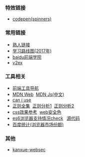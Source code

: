 ### 特效链接
* [codepen(spinners)](https://codepen.io/collection/HtAne/2/)

### 常用链接
* [熟人链接](./they.md)
* [学习路线图(2017年)](http://www.aseoe.com/special/webroadmap/)
* [baidu前端学院](http://ife.baidu.com/course/all)
* [v2ex](http://www.v2ex.com/)

### 工具相关
* [前端工具导航](http://fe.congm.in/)
* [MDN Web](https://developer.mozilla.org/zh-CN/docs/Web)&nbsp;
  [MDN Js(中文)](https://developer.mozilla.org/zh-CN/docs/Web/JavaScript)
* [can i use](https://caniuse.com/#)
* [正则全集](http://tool.oschina.net/uploads/apidocs/jquery/regexp.html)&nbsp; 
  [正则分析1](https://regexper.com/)&nbsp; 
  [正则分析2](https://regexr.com/)
* [css效果参考](https://cssreference.io/)&nbsp;
  [web安全色](http://www.bootcss.com/p/websafecolors/)
* [es6浏览器支持情况check](http://ruanyf.github.io/es-checker/index.cn.html)  &nbsp; [源代码](http://www.ruanyifeng.com/blog/2015/06/es-checker.html)
* [百度统计(浏览器市场份额)](https://tongji.baidu.com/data/browser)

### 其他
* [kanxue-websec](https://www.kanxue.com/book-6.htm)


